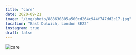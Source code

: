 ```yaml
---
title: "care"
date: 2020-09-21
image: "/img/photo/888630805a500cd264c944f747dd2c17.jpg"
location: "East Dulwich, London SE22"
instagram: true
draft: false
---
```


![care](/img/photo/888630805a500cd264c944f747dd2c17.jpg)
